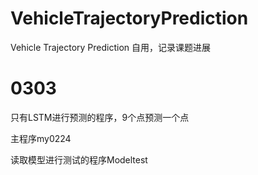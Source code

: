 # VehicleTrajectoryPrediction
Vehicle Trajectory Prediction 自用，记录课题进展

# 0303

只有LSTM进行预测的程序，9个点预测一个点

主程序my0224

读取模型进行测试的程序Modeltest
